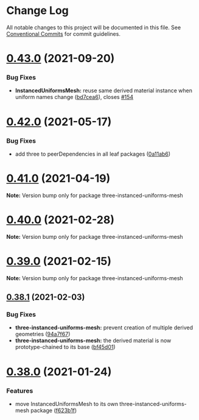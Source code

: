 # Change Log

All notable changes to this project will be documented in this file.
See [Conventional Commits](https://conventionalcommits.org) for commit guidelines.

# [0.43.0](https://github.com/protectwise/troika/compare/v0.42.0...v0.43.0) (2021-09-20)


### Bug Fixes

* **InstancedUniformsMesh:** reuse same derived material instance when uniform names change ([bd7cea6](https://github.com/protectwise/troika/commit/bd7cea6116556f9fb4ba3e6710ed07f871739e93)), closes [#154](https://github.com/protectwise/troika/issues/154)






# [0.42.0](https://github.com/protectwise/troika/compare/v0.41.2...v0.42.0) (2021-05-17)


### Bug Fixes

* add three to peerDependencies in all leaf packages ([0a11ab6](https://github.com/protectwise/troika/commit/0a11ab6ddff13b3ebd0f1f2463e0cfed17b3f5fa))





# [0.41.0](https://github.com/protectwise/troika/compare/v0.40.0...v0.41.0) (2021-04-19)

**Note:** Version bump only for package three-instanced-uniforms-mesh





# [0.40.0](https://github.com/protectwise/troika/compare/v0.39.2...v0.40.0) (2021-02-28)

**Note:** Version bump only for package three-instanced-uniforms-mesh





# [0.39.0](https://github.com/protectwise/troika/compare/v0.38.1...v0.39.0) (2021-02-15)

**Note:** Version bump only for package three-instanced-uniforms-mesh





## [0.38.1](https://github.com/protectwise/troika/compare/v0.38.0...v0.38.1) (2021-02-03)


### Bug Fixes

* **three-instanced-uniforms-mesh:** prevent creation of multiple derived geometries ([94a7f67](https://github.com/protectwise/troika/commit/94a7f67967cd72e152d7942fbcce13ed0d5078cf))
* **three-instanced-uniforms-mesh:** the derived material is now prototype-chained to its base ([bf45d01](https://github.com/protectwise/troika/commit/bf45d01a56dac1ce3f873756109702da9a641e62))





# [0.38.0](https://github.com/protectwise/troika/compare/v0.37.0...v0.38.0) (2021-01-24)


### Features

* move InstancedUniformsMesh to its own three-instanced-uniforms-mesh package ([f623b1f](https://github.com/protectwise/troika/commit/f623b1f2307b0db094912246ee4cf4bef54ffd85))
